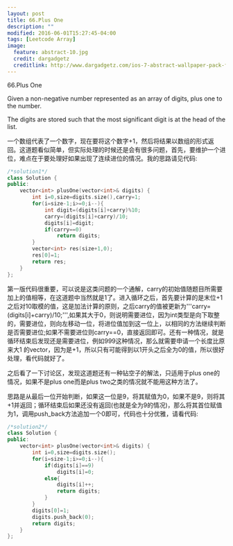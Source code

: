 ```yaml
---
layout: post
title: 66.Plus One
description: ""
modified: 2016-06-01T15:27:45-04:00
tags: [Leetcode Array]
image:
  feature: abstract-10.jpg
  credit: dargadgetz
  creditlink: http://www.dargadgetz.com/ios-7-abstract-wallpaper-pack-for-iphone-5-and-ipod-touch-retina/
---
```

66.Plus One

Given a non-negative number represented as an array of digits, plus one to the number.

The digits are stored such that the most significant digit is at the head of the list.

一个数组代表了一个数字，现在要将这个数字+1，然后将结果以数组的形式返回。这道题看似简单，但实际处理的时候还是会有很多问题，首先，要维护一个进位，难点在于要处理好如果出现了连续进位的情况。我的思路请见代码:

```c++
/*solution1*/
class Solution {
public:
    vector<int> plusOne(vector<int>& digits) {
        int i=0,size=digits.size(),carry=1;
        for(i=size-1;i>=0;i--){
            int digit=(digits[i]+carry)%10;
            carry=(digits[i]+carry)/10;
            digits[i]=digit;
            if(carry==0)
                return digits;
        }
        vector<int> res(size+1,0);
        res[0]=1;
        return res;
    }
};

```
第一版代码很重要，可以说是这类问题的一个通解，carry的初始值随题目所需要加上的值相等，在这道题中当然就是1了。进入循环之后，首先要计算的是末位+1之后对10取模的值，这是加法计算的原则，之后carry的值被更新为'''carry=(digits[i]+carry)/10;''',如果其大于0，则说明需要进位，因为int类型是向下取整的，需要进位，则向左移动一位，将进位值加到这一位上，以相同的方法继续判断是否需要进位;如果不需要进位则carry==0，直接返回即可。还有一种情况，就是循环结束后发现还是需要进位，例如999这种情况，那么就需要申请一个长度比原来大1 的vector，因为是+1，所以只有可能得到以1开头之后全为0的值，所以很好处理，看代码就好了。

之后看了一下讨论区，发现这道题还有一种钻空子的解法，只适用于plus one的情况，如果不是plus one而是plus two之类的情况就不能用这种方法了。

思路是从最后一位开始判断，如果这一位是9，将其赋值为0，如果不是9，则将其+1并返回；循环结束后如果还没有返回(也就是全为9的情况)，那么将其首位赋值为1，调用push_back方法追加一个0即可，代码也十分优雅，请看代码:

```c++
/*solution2*/
class Solution {
public:
    vector<int> plusOne(vector<int>& digits) {
        int i=0,size=digits.size();
        for(i=size-1;i>=0;i--){
            if(digits[i]==9)
                digits[i]=0;
            else{
                digits[i]++;
                return digits;
            }
        }
        digits[0]=1;
        digits.push_back(0);
        return digits;
    }
};
```
